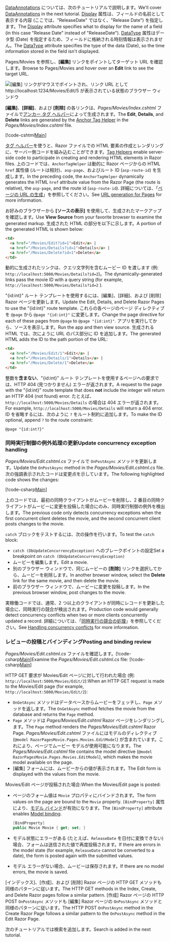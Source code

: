 <span data-ttu-id="6008e-101">[DataAnnotations](https://docs.microsoft.com/aspnet/mvc/overview/older-versions/mvc-music-store/mvc-music-store-part-6) については、次のチュートリアルで説明します。</span><span class="sxs-lookup"><span data-stu-id="6008e-101">We'll cover [DataAnnotations](https://docs.microsoft.com/aspnet/mvc/overview/older-versions/mvc-music-store/mvc-music-store-part-6) in the next tutorial.</span></span> <span data-ttu-id="6008e-102">[Display](https://docs.microsoft.com//aspnet/core/api/microsoft.aspnetcore.mvc.modelbinding.metadata.displaymetadata) 属性は、フィールドの名前として表示する内容 (ここでは、"ReleaseDate" ではなく、"Release Date") を指定します。</span><span class="sxs-lookup"><span data-stu-id="6008e-102">The [Display](https://docs.microsoft.com//aspnet/core/api/microsoft.aspnetcore.mvc.modelbinding.metadata.displaymetadata) attribute specifies what to display for the name of a field (in this case "Release Date" instead of "ReleaseDate").</span></span> <span data-ttu-id="6008e-103">[DataType](https://docs.microsoft.com/aspnet/core/api/microsoft.aspnetcore.mvc.dataannotations.internal.datatypeattributeadapter) 属性はデータ型 (Date) を指定するため、フィールドに格納される時刻情報は表示されません。</span><span class="sxs-lookup"><span data-stu-id="6008e-103">The [DataType](https://docs.microsoft.com/aspnet/core/api/microsoft.aspnetcore.mvc.dataannotations.internal.datatypeattributeadapter) attribute specifies the type of the data (Date), so the time information stored in the field isn't displayed.</span></span>

<span data-ttu-id="6008e-104">Pages/Movies を参照し、**[編集]** リンクをポイントしてターゲット URL を確認します。</span><span class="sxs-lookup"><span data-stu-id="6008e-104">Browse to Pages/Movies and  hover over an **Edit** link to see the target URL.</span></span>

![[編集] リンクがマウスでポイントされ、リンク URL として http://localhost:1234/Movies/Edit/5 が表示されている状態のブラウザー ウィンドウ](../../tutorials/razor-pages/da1/edit7.png)

<span data-ttu-id="6008e-106">**[編集]**、**[詳細]**、および **[削除]** の各リンクは、*Pages/Movies/Index.cshtml* ファイルで[アンカー タグ ヘルパー](xref:mvc/views/tag-helpers/builtin-th/anchor-tag-helper)によって生成されます。</span><span class="sxs-lookup"><span data-stu-id="6008e-106">The **Edit**, **Details**, and **Delete** links are generated by the [Anchor Tag Helper](xref:mvc/views/tag-helpers/builtin-th/anchor-tag-helper) in the *Pages/Movies/Index.cshtml* file.</span></span>

[!code-cshtml[Main](../../tutorials/razor-pages/razor-pages-start/snapshot_sample/RazorPagesMovie/Pages/Movies/Index.cshtml?highlight=16-18&range=32-)]

<span data-ttu-id="6008e-107">[タグ ヘルパー](xref:mvc/views/tag-helpers/intro)を使うと、Razor ファイルでの HTML 要素の作成とレンダリングに、サーバー側コードを組み込むことができます。</span><span class="sxs-lookup"><span data-stu-id="6008e-107">[Tag Helpers](xref:mvc/views/tag-helpers/intro) enable server-side code to participate in creating and rendering HTML elements in Razor files.</span></span> <span data-ttu-id="6008e-108">上のコードでは、`AnchorTagHelper` は動的に Razor ページからの HTML `href` 属性値 (ルートは相対)、`asp-page`、およびルート ID (`asp-route-id`) を生成します。</span><span class="sxs-lookup"><span data-stu-id="6008e-108">In the preceding code, the `AnchorTagHelper` dynamically generates the HTML `href` attribute value from the Razor Page (the route is relative), the `asp-page`,  and the route id (`asp-route-id`).</span></span> <span data-ttu-id="6008e-109">詳細については、「[ページの URL の生成](xref:mvc/razor-pages/index#url-generation-for-pages)」を参照してください。</span><span class="sxs-lookup"><span data-stu-id="6008e-109">See [URL generation for Pages](xref:mvc/razor-pages/index#url-generation-for-pages) for more information.</span></span>

<span data-ttu-id="6008e-110">お好みのブラウザーから **[ソースの表示]** を使用して、生成されたマークアップを確認します。</span><span class="sxs-lookup"><span data-stu-id="6008e-110">Use **View Source** from your favorite browser to examine the generated markup.</span></span> <span data-ttu-id="6008e-111">生成された HTML の部分を以下に示します。</span><span class="sxs-lookup"><span data-stu-id="6008e-111">A portion of the generated HTML is shown below:</span></span>

```html
<td>
  <a href="/Movies/Edit?id=1">Edit</a> |
  <a href="/Movies/Details?id=1">Details</a> |
  <a href="/Movies/Delete?id=1">Delete</a>
</td>
```

<span data-ttu-id="6008e-112">動的に生成されたリンクは、クエリ文字列を含むムービー ID を渡します (例: `http://localhost:5000/Movies/Details?id=2`)。</span><span class="sxs-lookup"><span data-stu-id="6008e-112">The dynamically-generated links pass the movie ID with a query string (for example, `http://localhost:5000/Movies/Details?id=2` ).</span></span> 

<span data-ttu-id="6008e-113">"{id:int}" ルート テンプレートを使用するには、[編集]、[詳細]、および [削除] Razor ページを更新します。</span><span class="sxs-lookup"><span data-stu-id="6008e-113">Update the Edit, Details, and Delete Razor Pages to use the "{id:int}" route template.</span></span> <span data-ttu-id="6008e-114">これらの各ページのページ ディレクティブを `@page` から `@page "{id:int}"` に変更します。</span><span class="sxs-lookup"><span data-stu-id="6008e-114">Change the page directive for each of these pages from `@page` to `@page "{id:int}"`.</span></span> <span data-ttu-id="6008e-115">アプリを実行してから、ソースを表示します。</span><span class="sxs-lookup"><span data-stu-id="6008e-115">Run the app and then view source.</span></span> <span data-ttu-id="6008e-116">生成される HTML では、次にように URL のパス部分に ID を追加します。</span><span class="sxs-lookup"><span data-stu-id="6008e-116">The generated HTML adds the ID to the path portion of the URL:</span></span>

```html
<td>
  <a href="/Movies/Edit/1">Edit</a> |
  <a href="/Movies/Details/1">Details</a> |
  <a href="/Movies/Delete/1">Delete</a>
</td>
```

<span data-ttu-id="6008e-117">整数を**含まない**、"{id:int}" ルート テンプレートを使用するページへの要求では、HTTP 404 (見つかりません) エラーが返されます。</span><span class="sxs-lookup"><span data-stu-id="6008e-117">A request to the page with the "{id:int}" route template that does **not** include the integer will return an HTTP 404 (not found) error.</span></span> <span data-ttu-id="6008e-118">たとえば、`http://localhost:5000/Movies/Details` の場合は 404 エラーが返されます。</span><span class="sxs-lookup"><span data-stu-id="6008e-118">For example, `http://localhost:5000/Movies/Details` will return a 404 error.</span></span> <span data-ttu-id="6008e-119">ID を省略するには、次のように `?` をルート制約に追加します。</span><span class="sxs-lookup"><span data-stu-id="6008e-119">To make the ID optional, append `?` to the route constraint:</span></span>

 ```cshtml
@page "{id:int?}"
```

### <a name="update-concurrency-exception-handling"></a><span data-ttu-id="6008e-120">同時実行制御の例外処理の更新</span><span class="sxs-lookup"><span data-stu-id="6008e-120">Update concurrency exception handling</span></span>

<span data-ttu-id="6008e-121">*Pages/Movies/Edit.cshtml.cs* ファイルで `OnPostAsync` メソッドを更新します。</span><span class="sxs-lookup"><span data-stu-id="6008e-121">Update the `OnPostAsync` method in the *Pages/Movies/Edit.cshtml.cs* file.</span></span> <span data-ttu-id="6008e-122">次の強調表示されたコードは変更点を示しています。</span><span class="sxs-lookup"><span data-stu-id="6008e-122">The following highlighted code shows the changes:</span></span>

[!code-csharp[Main](../../tutorials/razor-pages/razor-pages-start/snapshot_sample/RazorPagesMovie/Pages/Movies/Edit.cshtml.cs?name=snippet1&highlight=16-23)]

<span data-ttu-id="6008e-123">上のコードでは、最初の同時クライアントがムービーを削除し、2 番目の同時クライアントがムービーに変更を投稿した場合にのみ、同時実行制御の例外を検出します。</span><span class="sxs-lookup"><span data-stu-id="6008e-123">The previous code only detects concurrency exceptions when the first concurrent client deletes the movie, and the second concurrent client posts changes to the movie.</span></span>

<span data-ttu-id="6008e-124">`catch` ブロックをテストするには、次の操作を行います。</span><span class="sxs-lookup"><span data-stu-id="6008e-124">To test the `catch` block:</span></span>

* <span data-ttu-id="6008e-125">`catch (DbUpdateConcurrencyException)` へのブレークポイントの設定</span><span class="sxs-lookup"><span data-stu-id="6008e-125">Set a breakpoint on `catch (DbUpdateConcurrencyException)`</span></span>
* <span data-ttu-id="6008e-126">ムービーを編集します。</span><span class="sxs-lookup"><span data-stu-id="6008e-126">Edit a movie.</span></span>
* <span data-ttu-id="6008e-127">別のブラウザー ウィンドウで、同じムービーの **[削除]** リンクを選択してから、ムービーを削除します。</span><span class="sxs-lookup"><span data-stu-id="6008e-127">In another browser window, select the **Delete** link for the same movie, and then delete the movie.</span></span>
* <span data-ttu-id="6008e-128">前のブラウザー ウィンドウで、ムービーに変更を投稿します。</span><span class="sxs-lookup"><span data-stu-id="6008e-128">In the previous browser window, post changes to the movie.</span></span>

<span data-ttu-id="6008e-129">実稼働コードでは、通常、2 つ以上のクライアントが同時にレコードを更新した場合に、同時実行の競合が検出されます。</span><span class="sxs-lookup"><span data-stu-id="6008e-129">Production code would generally detect concurrency conflicts when two or more clients concurrently updated a record.</span></span> <span data-ttu-id="6008e-130">詳細については、「[同時実行の競合の処理](xref:data/ef-rp/concurrency)」を参照してください。</span><span class="sxs-lookup"><span data-stu-id="6008e-130">See [Handling concurrency conflicts](xref:data/ef-rp/concurrency) for more information.</span></span>

### <a name="posting-and-binding-review"></a><span data-ttu-id="6008e-131">レビューの投稿とバインディング</span><span class="sxs-lookup"><span data-stu-id="6008e-131">Posting and binding review</span></span>

<span data-ttu-id="6008e-132">*Pages/Movies/Edit.cshtml.cs* ファイルを確認します。[!code-csharp[Main](../../tutorials/razor-pages/razor-pages-start/snapshot_sample/RazorPagesMovie/Pages/Movies/Edit.cshtml.cs?name=snippet2)]</span><span class="sxs-lookup"><span data-stu-id="6008e-132">Examine the *Pages/Movies/Edit.cshtml.cs* file: [!code-csharp[Main](../../tutorials/razor-pages/razor-pages-start/snapshot_sample/RazorPagesMovie/Pages/Movies/Edit.cshtml.cs?name=snippet2)]</span></span>

<span data-ttu-id="6008e-133">HTTP GET 要求が Movies/Edit ページに対して行われた場合 (例: `http://localhost:5000/Movies/Edit/2`):</span><span class="sxs-lookup"><span data-stu-id="6008e-133">When an HTTP GET request is made to the Movies/Edit page (for example, `http://localhost:5000/Movies/Edit/2`):</span></span>

* <span data-ttu-id="6008e-134">`OnGetAsync` メソッドはデータベースからムービーをフェッチし、`Page` メソッドを返します。</span><span class="sxs-lookup"><span data-stu-id="6008e-134">The `OnGetAsync` method fetches the movie from the database and returns the `Page` method.</span></span> 
* <span data-ttu-id="6008e-135">`Page` メソッドは *Pages/Movies/Edit.cshtml* Razor ページをレンダリングします。</span><span class="sxs-lookup"><span data-stu-id="6008e-135">The `Page` method renders the *Pages/Movies/Edit.cshtml* Razor Page.</span></span> <span data-ttu-id="6008e-136">*Pages/Movies/Edit.cshtml* ファイルにはモデルのディレクティブ (`@model RazorPagesMovie.Pages.Movies.EditModel`) が含まれています。これにより、ページでムービー モデルが使用可能になります。</span><span class="sxs-lookup"><span data-stu-id="6008e-136">The *Pages/Movies/Edit.cshtml* file contains the model directive (`@model RazorPagesMovie.Pages.Movies.EditModel`), which makes the movie model available on the page.</span></span>
* <span data-ttu-id="6008e-137">[編集] フォームには、ムービーからの値が表示されます。</span><span class="sxs-lookup"><span data-stu-id="6008e-137">The Edit form is displayed with the values from the movie.</span></span>

<span data-ttu-id="6008e-138">Movies/Edit ページが投稿された場合:</span><span class="sxs-lookup"><span data-stu-id="6008e-138">When the Movies/Edit page is posted:</span></span>

* <span data-ttu-id="6008e-139">ページのフォーム値は `Movie` プロパティにバインドされます。</span><span class="sxs-lookup"><span data-stu-id="6008e-139">The form values on the page are bound to the `Movie` property.</span></span> <span data-ttu-id="6008e-140">`[BindProperty]` 属性により、[モデル バインド](xref:mvc/models/model-binding)が有効になります。</span><span class="sxs-lookup"><span data-stu-id="6008e-140">The `[BindProperty]` attribute enables [Model binding](xref:mvc/models/model-binding).</span></span>

  ```csharp
  [BindProperty]
  public Movie Movie { get; set; }
  ```

* <span data-ttu-id="6008e-141">モデル状態にエラーがある (たとえば、`ReleaseDate` を日付に変換できない) 場合、フォームは送信された値で再度投稿されます。</span><span class="sxs-lookup"><span data-stu-id="6008e-141">If there are errors in the model state (for example, `ReleaseDate` cannot be converted to a date), the form is posted again with the submitted values.</span></span>
* <span data-ttu-id="6008e-142">モデル エラーがない場合、ムービーは保存されます。</span><span class="sxs-lookup"><span data-stu-id="6008e-142">If there are no model errors, the movie is saved.</span></span>

<span data-ttu-id="6008e-143">[インデックス]、[作成]、および [削除] Razor ページの HTTP GET メソッドも同様のパターンに従います。</span><span class="sxs-lookup"><span data-stu-id="6008e-143">The HTTP GET methods in the Index, Create, and Delete Razor pages follow a similar pattern.</span></span> <span data-ttu-id="6008e-144">[作成] Razor ページの HTTP POST `OnPostAsync` メソッドも [編集] Razor ページの `OnPostAsync` メソッドと同様のパターンに従います。</span><span class="sxs-lookup"><span data-stu-id="6008e-144">The HTTP POST `OnPostAsync` method in the Create Razor Page follows a similar pattern to the `OnPostAsync` method in the Edit Razor Page.</span></span>

<span data-ttu-id="6008e-145">次のチュートリアルでは検索を追加します。</span><span class="sxs-lookup"><span data-stu-id="6008e-145">Search is added in the next tutorial.</span></span>